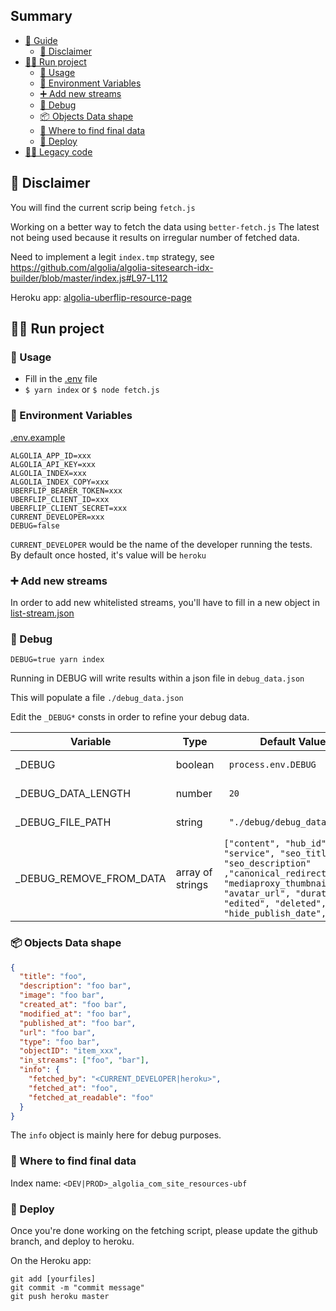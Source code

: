 ## Summary

- [📖 Guide](guide.md)
  - [📢 Disclaimer](guide.md#-disclaimer)
- [🏃‍♂️ Run project](guide.md#-run-project)
  - [📝 Usage](guide.md#-usage)
  - [🔑 Environment Variables](guide.md#-environment-variables)
  - [➕ Add new streams](guide.md#-add-new-streams)
  - [🐛 Debug](guide.md#-debug)
  - [📦 Objects Data shape](guide.md#-objects-data-shape)
  - [🔎 Where to find final data](guide.md#-where-to-find-final-data)
  - [🚀 Deploy](guide.md#-deploy)
- [👴🏼 Legacy code](guide.md#-legacy-code)

## 📢 Disclaimer

You will find the current scrip being `fetch.js`

Working on a better way to fetch the data using `better-fetch.js`
The latest not being used because it results on irregular number of fetched data.

Need to implement a legit `index.tmp` strategy, see https://github.com/algolia/algolia-sitesearch-idx-builder/blob/master/index.js#L97-L112

Heroku app: [algolia-uberflip-resource-page](https://dashboard.heroku.com/apps/algolia-uberflip-resource-page)

## 🏃‍♂️ Run project

### 📝 Usage

- Fill in the [.env](.env) file
- `$ yarn index` or `$ node fetch.js`

### 🔑 Environment Variables

[.env.example](.env.example)

```
ALGOLIA_APP_ID=xxx
ALGOLIA_API_KEY=xxx
ALGOLIA_INDEX=xxx
ALGOLIA_INDEX_COPY=xxx
UBERFLIP_BEARER_TOKEN=xxx
UBERFLIP_CLIENT_ID=xxx
UBERFLIP_CLIENT_SECRET=xxx
CURRENT_DEVELOPER=xxx
DEBUG=false
```

`CURRENT_DEVELOPER` would be the name of the developer running the tests. By default once hosted, it's value will be `heroku`

### ➕ Add new streams

In order to add new whitelisted streams, you'll have to fill in a new object in [list-stream.json](data/list-stream.json)

### 🐛 Debug

`DEBUG=true yarn index`

Running in DEBUG will write results within a json file in `debug_data.json`

This will populate a file `./debug_data.json`

Edit the `_DEBUG*` consts in order to refine your debug data.

| Variable                 | Type             | Default Value                                                                                                                                                                             | Description                                        |
| ------------------------ | ---------------- | ----------------------------------------------------------------------------------------------------------------------------------------------------------------------------------------- | -------------------------------------------------- |
| \_DEBUG                  | boolean          | ` process.env.DEBUG`                                                                                                                                                                      | Enable/Disable debug mode                          |
| \_DEBUG_DATA_LENGTH      | number           | ` 20`                                                                                                                                                                                     | Amount of item to return                           |
| \_DEBUG_FILE_PATH        | string           | ` "./debug/debug_data.json"`                                                                                                                                                              | Path and filename                                  |
| \_DEBUG_REMOVE_FROM_DATA | array of strings | `["content", "hub_id", "service", "seo_title", "seo_description" ,"canonical_redirect", "mediaproxy_thumbnail_url", "avatar_url", "duration", "edited", "deleted", "hide_publish_date",]` | Data to remove from item to keep a clean debug log |

### 📦 Objects Data shape

```json
{
  "title": "foo",
  "description": "foo bar",
  "image": "foo bar",
  "created_at": "foo bar",
  "modified_at": "foo bar",
  "published_at": "foo bar",
  "url": "foo bar",
  "type": "foo bar",
  "objectID": "item_xxx",
  "in_streams": ["foo", "bar"],
  "info": {
    "fetched_by": "<CURRENT_DEVELOPER|heroku>",
    "fetched_at": "foo",
    "fetched_at_readable": "foo"
  }
}
```

The `info` object is mainly here for debug purposes.

### 🔎 Where to find final data

Index name: `<DEV|PROD>_algolia_com_site_resources-ubf`

### 🚀 Deploy

Once you're done working on the fetching script, please update the github branch, and deploy to heroku.

On the Heroku app:

```
git add [yourfiles]
git commit -m "commit message"
git push heroku master
```
